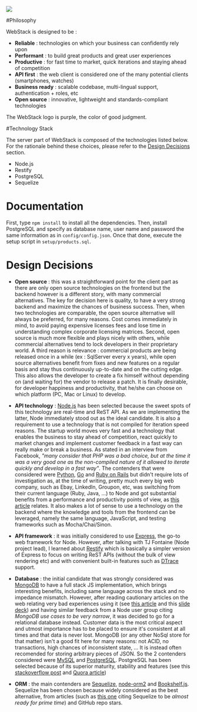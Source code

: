 <img src="http://thibautvs.com/blog/img/urge2code/webstack.png" />



#Philosophy

WebStack is designed to be :

* **Reliable** : technologies on which your business can confidently rely upon
* **Performant** : to build great products and great user experiences
* **Productive** : for fast time to market, quick iterations and staying ahead of competition
* **API first** : the web client is considered one of the many potential clients (smartphones, watches)
* **Business ready** : scalable codebase, multi-lingual support, authentication + roles, etc
* **Open source** : innovative, lightweight and standards-compliant technologies

The WebStack logo is purple, the color of good judgment.

#Technology Stack

The server part of WebStack is composed of the technologies listed below. For the rationale behind these choices,
please refer to the [Design Decisions](#design-decisions) section.

* Node.js
* Restify
* PostgreSQL
* Sequelize


# Documentation

First, type ``npm install`` to install all the dependencies. Then, install PostgreSQL and specify as database name, user name and password the same information as in ``config/config.json``. Once that done, execute the setup script in ``setup/products.sql``.

# Design Decisions

* **Open source** : this was a straightforward point for the client part as there are only open source technologies on the frontend but the backend however is a different story, with many commercial alternatives. The key for decision here is quality, to have a very strong backend and maximize the chances of business success. Then, when two technologies are comparable, the open source alternative will always be preferred, for many reasons. Cost comes immediately in mind, to avoid paying expensive licenses fees and lose time in understanding complex corporate licensing matrices. Second, open source is much more flexible and plays nicely with others, while commercial alternatives tend to lock developers in their proprietary world. A third reason is relevance : commercial products are being released once in a while (ex : SqlServer every x years), while open source alternatives benefit from fixes and new features on a regular basis and stay thus continuously up-to-date and on the cutting edge. This also allows the developer to create a fix himself without depending on (and waiting for) the vendor to release a patch. It is finally desirable, for developer happiness and productivity, that he/she can choose on which platform (PC, Mac or Linux) to develop.

* **API technology** : [Node.js][node] has been selected because the sweet spots of this technology are real-time and ReST API. As we are implementing the latter, Node immediately stood out as the ideal candidate. It is also a requirement to use a technology that is not compiled for iteration speed reasons. The startup world moves very fast and a technology that enables the business to stay ahead of competition, react quickly to market changes and implement customer feedback in a fast way can really make or break a business. As stated in an interview from Facebook, *"many consider that PHP was a bad choice, but at the time it was a very good one as the non-compiled nature of it allowed to iterate quickly and develop in a fast way"*. The contenders that were considered were [Python][python], [Go][golang] and [Ruby on Rails][rails] but didn't require lots of investigation as, at the time of writing, pretty much every big web company, such as Ebay, LinkedIn, Groupon, etc, was switching from their current language (Ruby, Java, ...) to Node and got substantial benefits from a performance and productivity points of view, as [this article][nodebenefits] relates. It also makes a lot of sense to use a technology on the backend where the knowledge and tools from the frontend can be leveraged, namely the same language, JavaScript, and testing frameworks such as Mocha/Chai/Sinon.

* **API framework** : it was initially considered to use [Express][express], the go-to web framework for Node. However, after talking with TJ Fontaine (Node project lead), I learned about [Restify][restify] which is basically a simpler version of Express to focus on writing ReST APIs (without the bulk of view rendering etc) and with convenient built-in features such as [DTrace][dtrace] support.

* **Database** : the initial candidate that was strongly considered was [MongoDB][mongodb] to have a full stack JS implementation, which brings interesting benefits, including same language across the stack and no impedance mismatch. However, after reading cautionary articles on the web relating very bad experiences using it (see [this article][badmongoarticle] and this [slide deck][badmongodeck]) and having similar feedback from a Node user group citing *MongoDB use cases to be very narrow*, it was decided to go for a relational database instead. Customer data is the most critical aspect and utmost importance has to be placed to ensure it's consistent at all times and that data is never lost. MongoDB (or any other NoSql store for that matter) isn't a good fit here for many reasons: not ACID, no transactions, high chances of inconsistent state, ... It is instead often recomended for storing arbitrary pieces of JSON. So the 2 contenders considered were [MySQL][mysql] and [PostgreSQL][postgre]. PostgreSQL has been selected because of its superior maturity, stability and features (see this [stackoverflow post][postgrespost] and [Quora article][postgresarticle])

* **ORM** : the main contenders are [Sequelize][sequelize], [node-orm2][nodeorm] and [Bookshelf.js][bookshelfjs]. Sequelize has been chosen because widely considered as the best alternative, from articles (such as [this one][sequelizearticle] citing Sequelize to be *almost ready for prime time*) and GitHub repo stars.


[node]: http://nodejs.org/
[python]: http://www.python.org
[golang]: http://golang.org/
[rails]: http://rubyonrails.org/
[nodebenefits]: http://www.nearform.com/nodecrunch/node-js-becoming-go-technology-enterprise/
[express]: http://expressjs.com/
[restify]: http://mcavage.me/node-restify/
[mongodb]: http://www.mongodb.org/
[mysql]: http://www.mysql.com/
[postgre]: http://www.postgresql.org/
[sequelize]: http://sequelizejs.com/
[nodeorm]: https://github.com/dresende/node-orm2
[bookshelfjs]: http://bookshelfjs.org/
[sequelizearticle]: http://redotheweb.com/2013/02/20/sequelize-the-javascript-orm-in-practice.html
[badmongoarticle]: http://www.sarahmei.com/blog/2013/11/11/why-you-should-never-use-mongodb/
[badmongodeck]: https://speakerdeck.com/mitsuhiko/a-year-of-mongodb
[postgrespost]: http://stackoverflow.com/questions/110927/would-you-recommend-postgresql-over-mysql
[postgresarticle]: http://www.quora.com/Which-database-should-I-use-for-a-killer-web-application-MongoDB-PostgreSQL-or-MySQL
[dtrace]: http://dtrace.org/
